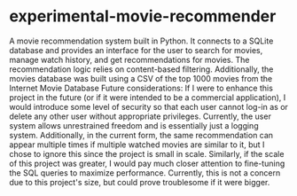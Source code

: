# experimental-movie-recommender
A movie recommendation system built in Python. It connects to a SQLite database and provides an interface for the user to search for movies, manage watch history, and get recommendations for movies. The recommendation logic relies on content-based filtering. Additionally, the movies database was built using a CSV of the top 1000 movies from the Internet Movie Database
Future considerations: If I were to enhance this project in the future (or if it were intended to be a commercial application), I would introduce some level of security so that each user cannot log-in as or delete any other user without appropriate privileges. Currently, the user system allows unrestrained freedom and is essentially just a logging system. Additionally, in the current form, the same recommendation can appear multiple times if multiple watched movies are similar to it, but I chose to ignore this since the project is small in scale. Similarly, if the scale of this project was greater, I would pay much closer attention to fine-tuning the SQL queries to maximize performance. Currently, this is not a concern due to this project's size, but could prove troublesome if it were bigger. 
